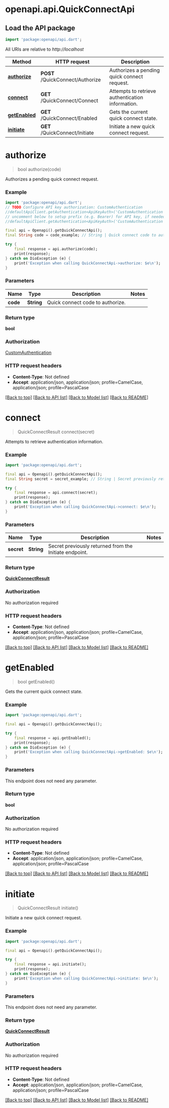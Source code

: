 # openapi.api.QuickConnectApi

## Load the API package
```dart
import 'package:openapi/api.dart';
```

All URIs are relative to *http://localhost*

Method | HTTP request | Description
------------- | ------------- | -------------
[**authorize**](QuickConnectApi.md#authorize) | **POST** /QuickConnect/Authorize | Authorizes a pending quick connect request.
[**connect**](QuickConnectApi.md#connect) | **GET** /QuickConnect/Connect | Attempts to retrieve authentication information.
[**getEnabled**](QuickConnectApi.md#getenabled) | **GET** /QuickConnect/Enabled | Gets the current quick connect state.
[**initiate**](QuickConnectApi.md#initiate) | **GET** /QuickConnect/Initiate | Initiate a new quick connect request.


# **authorize**
> bool authorize(code)

Authorizes a pending quick connect request.

### Example
```dart
import 'package:openapi/api.dart';
// TODO Configure API key authorization: CustomAuthentication
//defaultApiClient.getAuthentication<ApiKeyAuth>('CustomAuthentication').apiKey = 'YOUR_API_KEY';
// uncomment below to setup prefix (e.g. Bearer) for API key, if needed
//defaultApiClient.getAuthentication<ApiKeyAuth>('CustomAuthentication').apiKeyPrefix = 'Bearer';

final api = Openapi().getQuickConnectApi();
final String code = code_example; // String | Quick connect code to authorize.

try {
    final response = api.authorize(code);
    print(response);
} catch on DioException (e) {
    print('Exception when calling QuickConnectApi->authorize: $e\n');
}
```

### Parameters

Name | Type | Description  | Notes
------------- | ------------- | ------------- | -------------
 **code** | **String**| Quick connect code to authorize. | 

### Return type

**bool**

### Authorization

[CustomAuthentication](../README.md#CustomAuthentication)

### HTTP request headers

 - **Content-Type**: Not defined
 - **Accept**: application/json, application/json; profile=CamelCase, application/json; profile=PascalCase

[[Back to top]](#) [[Back to API list]](../README.md#documentation-for-api-endpoints) [[Back to Model list]](../README.md#documentation-for-models) [[Back to README]](../README.md)

# **connect**
> QuickConnectResult connect(secret)

Attempts to retrieve authentication information.

### Example
```dart
import 'package:openapi/api.dart';

final api = Openapi().getQuickConnectApi();
final String secret = secret_example; // String | Secret previously returned from the Initiate endpoint.

try {
    final response = api.connect(secret);
    print(response);
} catch on DioException (e) {
    print('Exception when calling QuickConnectApi->connect: $e\n');
}
```

### Parameters

Name | Type | Description  | Notes
------------- | ------------- | ------------- | -------------
 **secret** | **String**| Secret previously returned from the Initiate endpoint. | 

### Return type

[**QuickConnectResult**](QuickConnectResult.md)

### Authorization

No authorization required

### HTTP request headers

 - **Content-Type**: Not defined
 - **Accept**: application/json, application/json; profile=CamelCase, application/json; profile=PascalCase

[[Back to top]](#) [[Back to API list]](../README.md#documentation-for-api-endpoints) [[Back to Model list]](../README.md#documentation-for-models) [[Back to README]](../README.md)

# **getEnabled**
> bool getEnabled()

Gets the current quick connect state.

### Example
```dart
import 'package:openapi/api.dart';

final api = Openapi().getQuickConnectApi();

try {
    final response = api.getEnabled();
    print(response);
} catch on DioException (e) {
    print('Exception when calling QuickConnectApi->getEnabled: $e\n');
}
```

### Parameters
This endpoint does not need any parameter.

### Return type

**bool**

### Authorization

No authorization required

### HTTP request headers

 - **Content-Type**: Not defined
 - **Accept**: application/json, application/json; profile=CamelCase, application/json; profile=PascalCase

[[Back to top]](#) [[Back to API list]](../README.md#documentation-for-api-endpoints) [[Back to Model list]](../README.md#documentation-for-models) [[Back to README]](../README.md)

# **initiate**
> QuickConnectResult initiate()

Initiate a new quick connect request.

### Example
```dart
import 'package:openapi/api.dart';

final api = Openapi().getQuickConnectApi();

try {
    final response = api.initiate();
    print(response);
} catch on DioException (e) {
    print('Exception when calling QuickConnectApi->initiate: $e\n');
}
```

### Parameters
This endpoint does not need any parameter.

### Return type

[**QuickConnectResult**](QuickConnectResult.md)

### Authorization

No authorization required

### HTTP request headers

 - **Content-Type**: Not defined
 - **Accept**: application/json, application/json; profile=CamelCase, application/json; profile=PascalCase

[[Back to top]](#) [[Back to API list]](../README.md#documentation-for-api-endpoints) [[Back to Model list]](../README.md#documentation-for-models) [[Back to README]](../README.md)

